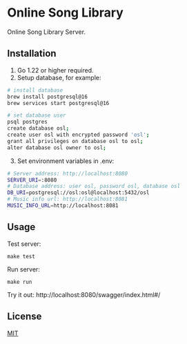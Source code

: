 # Online Song Library

Online Song Library Server.

## Installation

1. Go 1.22 or higher required.
2. Setup database, for example:
```bash
# install database
brew install postgresql@16
brew services start postgresql@16

# set database user
psql postgres
create database osl;
create user osl with encrypted password 'osl';
grant all privileges on database osl to osl;
alter database osl owner to osl;
```
3. Set environment variables in .env:
```bash
# Server address: http://localhost:8080
SERVER_URI=:8080
# Database address: user osl, password osl, database osl
DB_URI=postgresql://osl:osl@localhost:5432/osl
# Music info url: http://localhost:8081
MUSIC_INFO_URL=http://localhost:8081
```

## Usage
Test server:
```
make test
```
Run server:
```
make run
```
Try it out: http://localhost:8080/swagger/index.html#/
## License

[MIT](https://choosealicense.com/licenses/mit/)